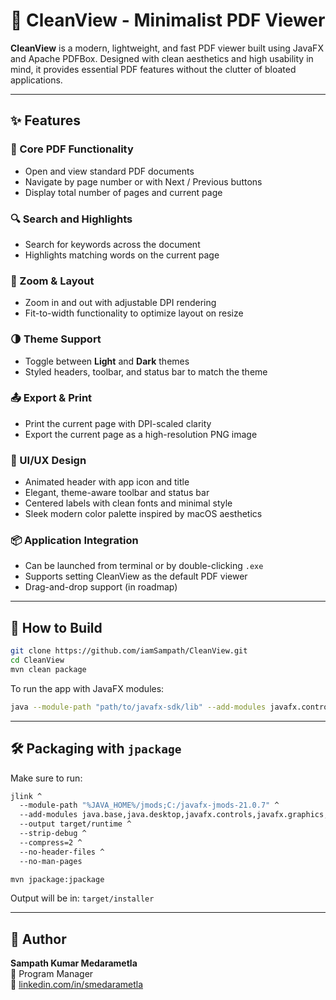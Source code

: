 # 📘 CleanView - Minimalist PDF Viewer

**CleanView** is a modern, lightweight, and fast PDF viewer built using JavaFX and Apache PDFBox. Designed with clean aesthetics and high usability in mind, it provides essential PDF features without the clutter of bloated applications.

---

## ✨ Features

### 📄 Core PDF Functionality
- Open and view standard PDF documents
- Navigate by page number or with Next / Previous buttons
- Display total number of pages and current page

### 🔍 Search and Highlights
- Search for keywords across the document
- Highlights matching words on the current page

### 🔎 Zoom & Layout
- Zoom in and out with adjustable DPI rendering
- Fit-to-width functionality to optimize layout on resize

### 🌗 Theme Support
- Toggle between **Light** and **Dark** themes
- Styled headers, toolbar, and status bar to match the theme

### 📤 Export & Print
- Print the current page with DPI-scaled clarity
- Export the current page as a high-resolution PNG image

### 🎨 UI/UX Design
- Animated header with app icon and title
- Elegant, theme-aware toolbar and status bar
- Centered labels with clean fonts and minimal style
- Sleek modern color palette inspired by macOS aesthetics

### 📦 Application Integration
- Can be launched from terminal or by double-clicking `.exe`
- Supports setting CleanView as the default PDF viewer
- Drag-and-drop support (in roadmap)

---

## 🧪 How to Build

```bash
git clone https://github.com/iamSampath/CleanView.git
cd CleanView
mvn clean package
```

To run the app with JavaFX modules:

```bash
java --module-path "path/to/javafx-sdk/lib" --add-modules javafx.controls,javafx.swing -jar target/CleanView-1.0.jar
```

---

## 🛠 Packaging with `jpackage`

Make sure to run:

```bash
jlink ^
  --module-path "%JAVA_HOME%/jmods;C:/javafx-jmods-21.0.7" ^
  --add-modules java.base,java.desktop,javafx.controls,javafx.graphics,javafx.swing ^
  --output target/runtime ^
  --strip-debug ^
  --compress=2 ^
  --no-header-files ^
  --no-man-pages

mvn jpackage:jpackage
```

Output will be in: `target/installer`

---

## 🧠 Author

**Sampath Kumar Medarametla**  
📌 Program Manager  
🔗 [linkedin.com/in/smedarametla](https://www.linkedin.com/in/smedarametla/)
